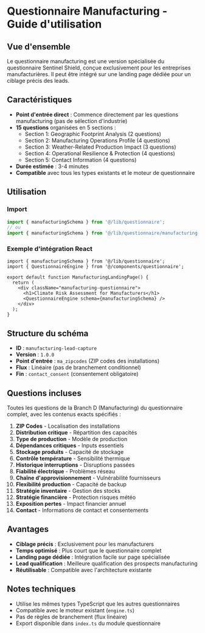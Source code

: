 # Questionnaire Manufacturing - Guide d'utilisation

## Vue d'ensemble

Le questionnaire manufacturing est une version spécialisée du questionnaire Sentinel Shield, conçue exclusivement pour les entreprises manufacturières. Il peut être intégré sur une landing page dédiée pour un ciblage précis des leads.

## Caractéristiques

- **Point d'entrée direct** : Commence directement par les questions manufacturing (pas de sélection d'industrie)
- **15 questions** organisées en 5 sections :
  - Section 1: Geographic Footprint Analysis (2 questions)
  - Section 2: Manufacturing Operations Profile (4 questions) 
  - Section 3: Weather-Related Production Impact (3 questions)
  - Section 4: Operational Resilience & Protection (4 questions)
  - Section 5: Contact Information (4 questions)
- **Durée estimée** : 3-4 minutes
- **Compatible** avec tous les types existants et le moteur de questionnaire

## Utilisation

### Import
```typescript
import { manufacturingSchema } from '@/lib/questionnaire';
// ou
import { manufacturingSchema } from '@/lib/questionnaire/manufacturing-schema';
```

### Exemple d'intégration React
```tsx
import { manufacturingSchema } from '@/lib/questionnaire';
import { QuestionnaireEngine } from '@/components/questionnaire';

export default function ManufacturingLandingPage() {
  return (
    <div className="manufacturing-questionnaire">
      <h1>Climate Risk Assessment for Manufacturers</h1>
      <QuestionnaireEngine schema={manufacturingSchema} />
    </div>
  );
}
```

## Structure du schéma

- **ID** : `manufacturing-lead-capture`
- **Version** : `1.0.0`
- **Point d'entrée** : `ma_zipcodes` (ZIP codes des installations)
- **Flux** : Linéaire (pas de branchement conditionnel)
- **Fin** : `contact_consent` (consentement obligatoire)

## Questions incluses

Toutes les questions de la Branch D (Manufacturing) du questionnaire complet, avec les contenus exacts spécifiés :

1. **ZIP Codes** - Localisation des installations
2. **Distribution critique** - Répartition des capacités
3. **Type de production** - Modèle de production
4. **Dépendances critiques** - Inputs essentiels
5. **Stockage produits** - Capacité de stockage
6. **Contrôle température** - Sensibilité thermique
7. **Historique interruptions** - Disruptions passées
8. **Fiabilité électrique** - Problèmes réseau
9. **Chaîne d'approvisionnement** - Vulnérabilité fournisseurs
10. **Flexibilité production** - Capacité de backup
11. **Stratégie inventaire** - Gestion des stocks
12. **Stratégie financière** - Protection risques météo
13. **Exposition pertes** - Impact financier annuel
14. **Contact** - Informations de contact et consentements

## Avantages

- **Ciblage précis** : Exclusivement pour les manufacturers
- **Temps optimisé** : Plus court que le questionnaire complet
- **Landing page dédiée** : Intégration facile sur page spécialisée
- **Lead qualification** : Meilleure qualification des prospects manufacturing
- **Réutilisable** : Compatible avec l'architecture existante

## Notes techniques

- Utilise les mêmes types TypeScript que les autres questionnaires
- Compatible avec le moteur existant (`engine.ts`)
- Pas de règles de branchement (flux linéaire)
- Export disponible dans `index.ts` du module questionnaire
